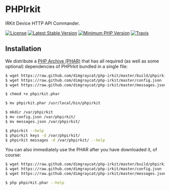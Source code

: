 # PHPIrkit

IRKit Device HTTP API Commander.

[![License](https://img.shields.io/badge/license-mit-blue.svg?style=flat-square)](https://github.com/dimgraycat/php-irkit/blob/master/LICENSE)
[![Latest Stable Version](https://img.shields.io/packagist/v/dimgraycat/phpirkit.svg?style=flat-square)](https://packagist.org/packages/dimgraycat/phpirkit)
[![Minimum PHP Version](https://img.shields.io/badge/php-%3E%3D%205.6-8892BF.svg?style=flat-square)](https://php.net/)
[![Travis](https://img.shields.io/travis/rust-lang/rust.svg?style=flat-square)](https://travis-ci.org/dimgraycat/php-irkit)

## Installation

We distribute a [PHP Archive (PHAR)](https://php.net/phar) that has all required (as well as some optional) dependencies of PHPIrkit bundled in a single file:

```bash
$ wget https://raw.github.com/dimgraycat/php-irkit/master/build/phpirkit.phar
$ wget https://raw.github.com/dimgraycat/php-irkit/master/config.json
$ wget https://raw.github.com/dimgraycat/php-irkit/master/messages.json

$ chmod +x phpirkit.phar

$ mv phpirkit.phar /usr/local/bin/phpirkit

$ mkdir /var/phpirkit
$ mv config.json /var/phpirkit/
$ mv messages.json /var/phpirkit/

$ phpirkit --help
$ phpirkit keys -d /var/phpirkit/
$ phpirkit messages -d /var/phpirkit/ --help
```

You can also immediately use the PHAR after you have downloaded it, of course:

```bash
$ wget https://raw.github.com/dimgraycat/php-irkit/master/build/phpirkit.phar
$ wget https://raw.github.com/dimgraycat/php-irkit/master/config.json
$ wget https://raw.github.com/dimgraycat/php-irkit/master/messages.json

$ php phpirkit.phar --help
```
